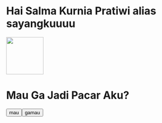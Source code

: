 <html>
    <body>
        <h1>Hai Salma Kurnia Pratiwi alias sayangkuuuu</h1>
        <img src="https://i.pinimg.com/originals/33/82/cc/3382cc9cfac5588e571d51a8bbee69f3.gif" style="width:100px">
        <h1>Mau Ga Jadi Pacar Aku?</h1>
        <button id='btn_mau' onclick='alert("I <3 U")'>mau</button>
        <button id='btn_gamau' onclick='gamau(this)' 
        style='position: absolute'>gamau</button>
    </body>
</html>
